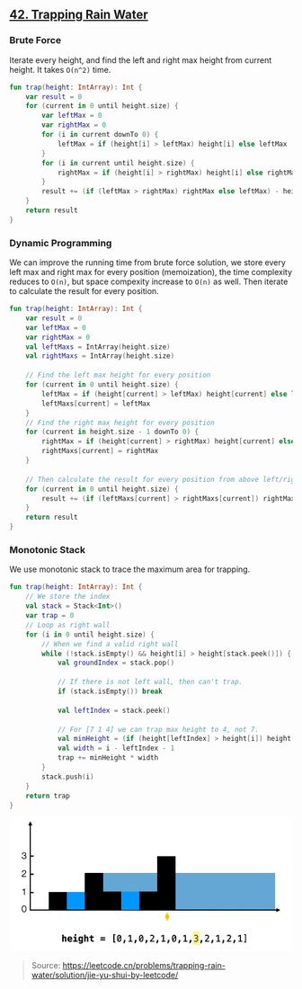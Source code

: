 ## [42. Trapping Rain Water](https://leetcode.com/problems/trapping-rain-water/)

### Brute Force
Iterate every height, and find the left and right max height from current height. It takes `O(n^2)` time.

```kotlin
fun trap(height: IntArray): Int {
    var result = 0
    for (current in 0 until height.size) {
        var leftMax = 0
        var rightMax = 0
        for (i in current downTo 0) {
            leftMax = if (height[i] > leftMax) height[i] else leftMax
        }
        for (i in current until height.size) {
            rightMax = if (height[i] > rightMax) height[i] else rightMax
        }
        result += (if (leftMax > rightMax) rightMax else leftMax) - height[current]
    }
    return result
}
```

### Dynamic Programming
We can improve the running time from brute force solution, we store every left max and right max for every position (memoization), the time complexity reduces to `O(n)`, but space compexity increase to `O(n)` as well. Then iterate to calculate the result for every position.

```kotlin
fun trap(height: IntArray): Int {
    var result = 0
    var leftMax = 0
    var rightMax = 0
    val leftMaxs = IntArray(height.size)
    val rightMaxs = IntArray(height.size)

    // Find the left max height for every position
    for (current in 0 until height.size) {
        leftMax = if (height[current] > leftMax) height[current] else leftMax
        leftMaxs[current] = leftMax
    }
    // Find the right max height for every position
    for (current in height.size - 1 downTo 0) {
        rightMax = if (height[current] > rightMax) height[current] else rightMax
        rightMaxs[current] = rightMax
    }

    // Then calculate the result for every position from above left/right max height.
    for (current in 0 until height.size) {
        result += (if (leftMaxs[current] > rightMaxs[current]) rightMaxs[current] else leftMaxs[current]) - height[current]
    }
    return result
}
```

### Monotonic Stack
We use monotonic stack to trace the maximum area for trapping.

```kotlin
fun trap(height: IntArray): Int {
    // We store the index
    val stack = Stack<Int>()
    var trap = 0
    // Loop as right wall
    for (i in 0 until height.size) {
        // When we find a valid right wall
        while (!stack.isEmpty() && height[i] > height[stack.peek()]) {
            val groundIndex = stack.pop()
            
            // If there is not left wall, then can't trap.
            if (stack.isEmpty()) break
            
            val leftIndex = stack.peek()

            // For [7 1 4] we can trap max height to 4, not 7.
            val minHeight = (if (height[leftIndex] > height[i]) height[i] else height[leftIndex]) - height[groundIndex]
            val width = i - leftIndex - 1
            trap += minHeight * width
        }
        stack.push(i)
    }
    return trap
}
```

![42](../media/42.trapping-rain-water.png)
> Source: https://leetcode.cn/problems/trapping-rain-water/solution/jie-yu-shui-by-leetcode/
